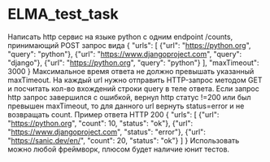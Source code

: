 # ELMA_test_task
Написать http сервис на языке python с одним endpoint /counts, принимающий POST запрос вида {  "urls": [    {"url": "https://python.org", "query": "python"},    {"url": "https://www.djangoproject.com", "query": "django"},    {"url": "https://python.org", "query": "python"}  ],  "maxTimeout": 3000 }  Максимальное время ответа не должно превышать указанный maxTimeout.  На каждый url нужно отправить HTTP-запрос методом GET и посчитать кол-во вхождений строки query в теле ответа. Если запрос http запрос завершился с ошибкой, вернул http статус !=200 или был превышен maxTimeout, то для данного url вернуть status=error и не возвращать count.  Пример ответа HTTP 200 {  "urls": [    {"url": "https://python.org", "count": 10, "status": "ok"},    {"url": "https://www.djangoproject.com", "status": "error"},    {"url": "https://sanic.dev/en/", "count": 20, "status": "ok"}  ] }  Использовать можно любой фреймворк, плюсом будет наличие юнит тестов.
